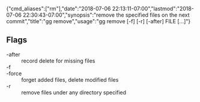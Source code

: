 {"cmd_aliases":["rm"],"date":"2018-07-06 22:13:11-07:00","lastmod":"2018-07-06 22:30:43-07:00","synopsis":"remove the specified files on the next commit","title":"gg remove","usage":"gg remove [-f] [-r] [-after] FILE [...]"}

## Flags

<dl class="flag_list">
	<dt>-after</dt>
	<dd>record delete for missing files</dd>
	<dt>-f</dt>
	<dt>-force</dt>
	<dd>forget added files, delete modified files</dd>
	<dt>-r</dt>
	<dd>remove files under any directory specified</dd>
</dl>

